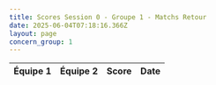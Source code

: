 ```yaml
---
title: Scores Session 0 - Groupe 1 - Matchs Retour
date: 2025-06-04T07:18:16.366Z
layout: page
concern_group: 1
---
```




| Équipe 1 | Équipe 2 | Score | Date |
|----------|----------|-------|------|

